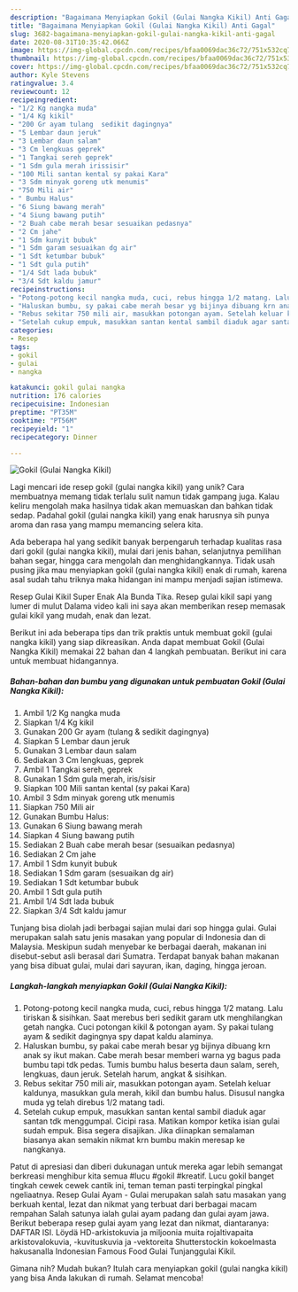 ```yaml
---
description: "Bagaimana Menyiapkan Gokil (Gulai Nangka Kikil) Anti Gagal"
title: "Bagaimana Menyiapkan Gokil (Gulai Nangka Kikil) Anti Gagal"
slug: 3682-bagaimana-menyiapkan-gokil-gulai-nangka-kikil-anti-gagal
date: 2020-08-31T10:35:42.066Z
image: https://img-global.cpcdn.com/recipes/bfaa0069dac36c72/751x532cq70/gokil-gulai-nangka-kikil-foto-resep-utama.jpg
thumbnail: https://img-global.cpcdn.com/recipes/bfaa0069dac36c72/751x532cq70/gokil-gulai-nangka-kikil-foto-resep-utama.jpg
cover: https://img-global.cpcdn.com/recipes/bfaa0069dac36c72/751x532cq70/gokil-gulai-nangka-kikil-foto-resep-utama.jpg
author: Kyle Stevens
ratingvalue: 3.4
reviewcount: 12
recipeingredient:
- "1/2 Kg nangka muda"
- "1/4 Kg kikil"
- "200 Gr ayam tulang  sedikit dagingnya"
- "5 Lembar daun jeruk"
- "3 Lembar daun salam"
- "3 Cm lengkuas geprek"
- "1 Tangkai sereh geprek"
- "1 Sdm gula merah irissisir"
- "100 Mili santan kental sy pakai Kara"
- "3 Sdm minyak goreng utk menumis"
- "750 Mili air"
- " Bumbu Halus"
- "6 Siung bawang merah"
- "4 Siung bawang putih"
- "2 Buah cabe merah besar sesuaikan pedasnya"
- "2 Cm jahe"
- "1 Sdm kunyit bubuk"
- "1 Sdm garam sesuaikan dg air"
- "1 Sdt ketumbar bubuk"
- "1 Sdt gula putih"
- "1/4 Sdt lada bubuk"
- "3/4 Sdt kaldu jamur"
recipeinstructions:
- "Potong-potong kecil nangka muda, cuci, rebus hingga 1/2 matang. Lalu tiriskan &amp; sisihkan. Saat merebus beri sedikit garam utk menghilangkan getah nangka. Cuci potongan kikil &amp; potongan ayam. Sy pakai tulang ayam &amp; sedikit dagingnya spy dapat kaldu alaminya."
- "Haluskan bumbu, sy pakai cabe merah besar yg bijinya dibuang krn anak sy ikut makan. Cabe merah besar memberi warna yg bagus pada bumbu tapi tdk pedas. Tumis bumbu halus beserta daun salam, sereh, lengkuas, daun jeruk. Setelah harum, angkat &amp; sisihkan."
- "Rebus sekitar 750 mili air, masukkan potongan ayam. Setelah keluar kaldunya, masukkan gula merah, kikil dan bumbu halus. Disusul nangka muda yg telah direbus 1/2 matang tadi."
- "Setelah cukup empuk, masukkan santan kental sambil diaduk agar santan tdk menggumpal. Cicipi rasa. Matikan kompor ketika isian gulai sudah empuk. Bisa segera disajikan. Jika diinapkan semalaman biasanya akan semakin nikmat krn bumbu makin meresap ke nangkanya."
categories:
- Resep
tags:
- gokil
- gulai
- nangka

katakunci: gokil gulai nangka 
nutrition: 176 calories
recipecuisine: Indonesian
preptime: "PT35M"
cooktime: "PT56M"
recipeyield: "1"
recipecategory: Dinner

---
```



![Gokil (Gulai Nangka Kikil)](https://img-global.cpcdn.com/recipes/bfaa0069dac36c72/751x532cq70/gokil-gulai-nangka-kikil-foto-resep-utama.jpg)

Lagi mencari ide resep gokil (gulai nangka kikil) yang unik? Cara membuatnya memang tidak terlalu sulit namun tidak gampang juga. Kalau keliru mengolah maka hasilnya tidak akan memuaskan dan bahkan tidak sedap. Padahal gokil (gulai nangka kikil) yang enak harusnya sih punya aroma dan rasa yang mampu memancing selera kita.

Ada beberapa hal yang sedikit banyak berpengaruh terhadap kualitas rasa dari gokil (gulai nangka kikil), mulai dari jenis bahan, selanjutnya pemilihan bahan segar, hingga cara mengolah dan menghidangkannya. Tidak usah pusing jika mau menyiapkan gokil (gulai nangka kikil) enak di rumah, karena asal sudah tahu triknya maka hidangan ini mampu menjadi sajian istimewa.

Resep Gulai Kikil Super Enak Ala Bunda Tika. Resep gulai kikil sapi yang lumer di mulut Dalama video kali ini saya akan memberikan resep memasak gulai kikil yang mudah, enak dan lezat.


Berikut ini ada beberapa tips dan trik praktis untuk membuat gokil (gulai nangka kikil) yang siap dikreasikan. Anda dapat membuat Gokil (Gulai Nangka Kikil) memakai 22 bahan dan 4 langkah pembuatan. Berikut ini cara untuk membuat hidangannya.

<!--inarticleads1-->

##### Bahan-bahan dan bumbu yang digunakan untuk pembuatan Gokil (Gulai Nangka Kikil):

1. Ambil 1/2 Kg nangka muda
1. Siapkan 1/4 Kg kikil
1. Gunakan 200 Gr ayam (tulang &amp; sedikit dagingnya)
1. Siapkan 5 Lembar daun jeruk
1. Gunakan 3 Lembar daun salam
1. Sediakan 3 Cm lengkuas, geprek
1. Ambil 1 Tangkai sereh, geprek
1. Gunakan 1 Sdm gula merah, iris/sisir
1. Siapkan 100 Mili santan kental (sy pakai Kara)
1. Ambil 3 Sdm minyak goreng utk menumis
1. Siapkan 750 Mili air
1. Gunakan  Bumbu Halus:
1. Gunakan 6 Siung bawang merah
1. Siapkan 4 Siung bawang putih
1. Sediakan 2 Buah cabe merah besar (sesuaikan pedasnya)
1. Sediakan 2 Cm jahe
1. Ambil 1 Sdm kunyit bubuk
1. Sediakan 1 Sdm garam (sesuaikan dg air)
1. Sediakan 1 Sdt ketumbar bubuk
1. Ambil 1 Sdt gula putih
1. Ambil 1/4 Sdt lada bubuk
1. Siapkan 3/4 Sdt kaldu jamur


Tunjang bisa diolah jadi berbagai sajian mulai dari sop hingga gulai. Gulai merupakan salah satu jenis masakan yang popular di Indonesia dan di Malaysia. Meskipun sudah menyebar ke berbagai daerah, makanan ini disebut-sebut asli berasal dari Sumatra. Terdapat banyak bahan makanan yang bisa dibuat gulai, mulai dari sayuran, ikan, daging, hingga jeroan. 

<!--inarticleads2-->

##### Langkah-langkah menyiapkan Gokil (Gulai Nangka Kikil):

1. Potong-potong kecil nangka muda, cuci, rebus hingga 1/2 matang. Lalu tiriskan &amp; sisihkan. Saat merebus beri sedikit garam utk menghilangkan getah nangka. Cuci potongan kikil &amp; potongan ayam. Sy pakai tulang ayam &amp; sedikit dagingnya spy dapat kaldu alaminya.
1. Haluskan bumbu, sy pakai cabe merah besar yg bijinya dibuang krn anak sy ikut makan. Cabe merah besar memberi warna yg bagus pada bumbu tapi tdk pedas. Tumis bumbu halus beserta daun salam, sereh, lengkuas, daun jeruk. Setelah harum, angkat &amp; sisihkan.
1. Rebus sekitar 750 mili air, masukkan potongan ayam. Setelah keluar kaldunya, masukkan gula merah, kikil dan bumbu halus. Disusul nangka muda yg telah direbus 1/2 matang tadi.
1. Setelah cukup empuk, masukkan santan kental sambil diaduk agar santan tdk menggumpal. Cicipi rasa. Matikan kompor ketika isian gulai sudah empuk. Bisa segera disajikan. Jika diinapkan semalaman biasanya akan semakin nikmat krn bumbu makin meresap ke nangkanya.


Patut di apresiasi dan diberi dukunagan untuk mereka agar lebih semangat berkreasi menghibur kita semua #lucu #gokil #kreatif. Lucu gokil banget tingkah cewek cewek cantik ini, teman teman pasti terpingkal pingkal ngeliaatnya. Resep Gulai Ayam - Gulai merupakan salah satu masakan yang berkuah kental, lezat dan nikmat yang terbuat dari berbagai macam rempahan Salah satunya ialah gulai ayam padang dan gulai ayam jawa. Berikut beberapa resep gulai ayam yang lezat dan nikmat, diantaranya: DAFTAR ISI. Löydä HD-arkistokuvia ja miljoonia muita rojaltivapaita arkistovalokuvia, -kuvituskuvia ja -vektoreita Shutterstockin kokoelmasta hakusanalla Indonesian Famous Food Gulai Tunjanggulai Kikil. 

Gimana nih? Mudah bukan? Itulah cara menyiapkan gokil (gulai nangka kikil) yang bisa Anda lakukan di rumah. Selamat mencoba!
